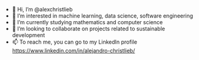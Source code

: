 - 👋 Hi, I’m @alexchristlieb
- 👀 I’m interested in machine learning, data science, software engineering
- 🌱 I’m currently studying mathematics and computer science
- 💞️ I’m looking to collaborate on projects related to sustainable development 
- 📫 To reach me, you can go to my LinkedIn profile https://www.linkedin.com/in/alejandro-christlieb/ 

<!---
alexchristlieb/alexchristlieb is a ✨ special ✨ repository because its `README.md` (this file) appears on your GitHub profile.
You can click the Preview link to take a look at your changes.
--->
